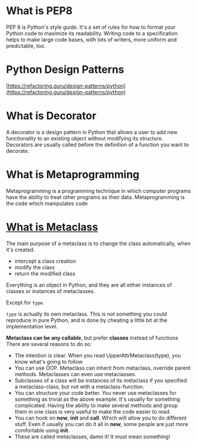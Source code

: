 
# What is PEP8
PEP 8 is Python's style guide. It's a set of rules for how to format your Python code to maximize its readability. Writing code to a specification helps to make large code bases, with lots of writers, more uniform and predictable, too.

# Python Design Patterns
[https://refactoring.guru/design-patterns/python](https://refactoring.guru/design-patterns/python)

# What is Decorator
A decorator is a design pattern in Python that allows a user to add new functionality to an existing object without modifying its structure. Decorators are usually called before the definition of a function you want to decorate.

# What is Metaprogramming
Metaprogramming is a programming technique in which computer programs have the ability to treat other programs as their data.
Metaprogramming is the code which manipulates code

# [What is Metaclass](https://stackoverflow.com/a/6581949/4381376)
The main purpose of a metaclass is to change the class automatically, when it's created.
- intercept a class creation
- modify the class
- return the modified class

Everything is an object in Python, and they are all either instances of classes or instances of metaclasses.

Except for `type`.

`type` is actually its own metaclass. This is not something you could reproduce in pure Python, and is done by cheating a little bit at the implementation level.

**Metaclass can be any callable**, but prefer **classes** instead of functions
There are several reasons to do so:

- The intention is clear. When you read UpperAttrMetaclass(type), you know what's going to follow
- You can use OOP. Metaclass can inherit from metaclass, override parent methods. Metaclasses can even use metaclasses.
- Subclasses of a class will be instances of its metaclass if you specified a metaclass-class, but not with a metaclass-function.
- You can structure your code better. You never use metaclasses for something as trivial as the above example. It's usually for something complicated. Having the ability to make several methods and group them in one class is very useful to make the code easier to read.
- You can hook on __new__, __init__ and __call__. Which will allow you to do different stuff. Even if usually you can do it all in __new__, some people are just more comfortable using __init__.
- These are called metaclasses, damn it! It must mean something!




